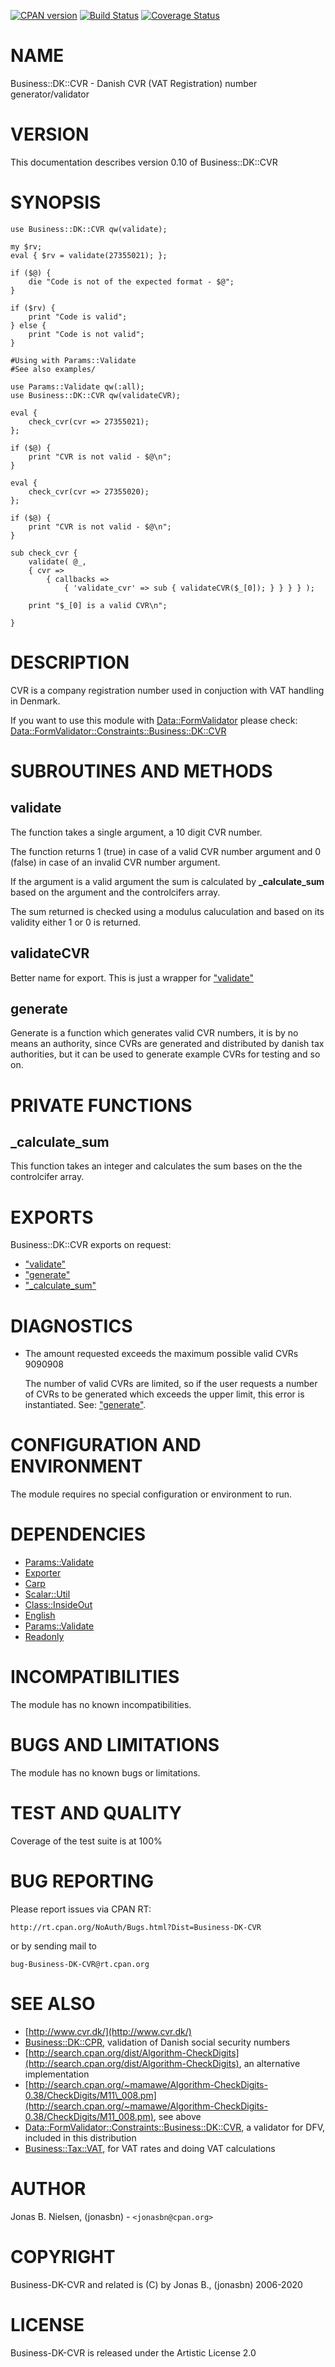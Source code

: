 [![CPAN version](https://badge.fury.io/pl/Business-DK-CVR.svg)](http://badge.fury.io/pl/Business-DK-CVR)
[![Build Status](https://travis-ci.org/jonasbn/bdkcvr.svg?branch=master)](https://travis-ci.org/jonasbn/bdkcvr)
[![Coverage Status](https://coveralls.io/repos/jonasbn/bdkcvr/badge.png)](https://coveralls.io/r/jonasbn/bdkcvr)

# NAME

Business::DK::CVR - Danish CVR (VAT Registration) number generator/validator

# VERSION

This documentation describes version 0.10 of Business::DK::CVR

# SYNOPSIS

    use Business::DK::CVR qw(validate);

    my $rv;
    eval { $rv = validate(27355021); };

    if ($@) {
        die "Code is not of the expected format - $@";
    }

    if ($rv) {
        print "Code is valid";
    } else {
        print "Code is not valid";
    }

    #Using with Params::Validate
    #See also examples/

    use Params::Validate qw(:all);
    use Business::DK::CVR qw(validateCVR);

    eval {
        check_cvr(cvr => 27355021);
    };

    if ($@) {
        print "CVR is not valid - $@\n";
    }

    eval {
        check_cvr(cvr => 27355020);
    };

    if ($@) {
        print "CVR is not valid - $@\n";
    }

    sub check_cvr {
        validate( @_,
        { cvr =>
            { callbacks =>
                { 'validate_cvr' => sub { validateCVR($_[0]); } } } } );

        print "$_[0] is a valid CVR\n";

    }

# DESCRIPTION

CVR is a company registration number used in conjuction with VAT handling in
Denmark.

If you want to use this module with [Data::FormValidator](https://metacpan.org/pod/Data::FormValidator) please check:
[Data::FormValidator::Constraints::Business::DK::CVR](https://metacpan.org/pod/Data::FormValidator::Constraints::Business::DK::CVR)

# SUBROUTINES AND METHODS

## validate

The function takes a single argument, a 10 digit CVR number.

The function returns 1 (true) in case of a valid CVR number argument and  0
(false) in case of an invalid CVR number argument.

If the argument is a valid argument the sum is calculated by **\_calculate\_sum**
based on the argument and the controlcifers array.

The sum returned is checked using a modulus caluculation and based on its
validity either 1 or 0 is returned.

## validateCVR

Better name for export. This is just a wrapper for ["validate"](#validate)

## generate

Generate is a function which generates valid CVR numbers, it is by no means
an authority, since CVRs are generated and distributed by danish tax
authorities, but it can be used to generate example CVRs for testing and so on.

# PRIVATE FUNCTIONS

## \_calculate\_sum

This function takes an integer and calculates the sum bases on the the
controlcifer array.

# EXPORTS

Business::DK::CVR exports on request:

- ["validate"](#validate)
- ["generate"](#generate)
- ["\_calculate\_sum"](#_calculate_sum)

# DIAGNOSTICS

- The amount requested exceeds the maximum possible valid CVRs 9090908

    The number of valid CVRs are limited, so if the user requests a number of CVRs
    to be generated which exceeds the upper limit, this error is instantiated.
    See: ["generate"](#generate).

# CONFIGURATION AND ENVIRONMENT

The module requires no special configuration or environment to run.

# DEPENDENCIES

- [Params::Validate](https://metacpan.org/pod/Params::Validate)
- [Exporter](https://metacpan.org/pod/Exporter)
- [Carp](https://metacpan.org/pod/Carp)
- [Scalar::Util](https://metacpan.org/pod/Scalar::Util)
- [Class::InsideOut](https://metacpan.org/pod/Class::InsideOut)
- [English](https://metacpan.org/pod/English)
- [Params::Validate](https://metacpan.org/pod/Params::Validate)
- [Readonly](https://metacpan.org/pod/Readonly)

# INCOMPATIBILITIES

The module has no known incompatibilities.

# BUGS AND LIMITATIONS

The module has no known bugs or limitations.

# TEST AND QUALITY

Coverage of the test suite is at 100%

# BUG REPORTING

Please report issues via CPAN RT:

    http://rt.cpan.org/NoAuth/Bugs.html?Dist=Business-DK-CVR

or by sending mail to

    bug-Business-DK-CVR@rt.cpan.org

# SEE ALSO

- [http://www.cvr.dk/](http://www.cvr.dk/)
- [Business::DK::CPR](https://metacpan.org/pod/Business::DK::CPR), validation of Danish social security numbers
- [http://search.cpan.org/dist/Algorithm-CheckDigits](http://search.cpan.org/dist/Algorithm-CheckDigits), an alternative implementation
- [http://search.cpan.org/~mamawe/Algorithm-CheckDigits-0.38/CheckDigits/M11\_008.pm](http://search.cpan.org/~mamawe/Algorithm-CheckDigits-0.38/CheckDigits/M11_008.pm), see above
- [Data::FormValidator::Constraints::Business::DK::CVR](https://metacpan.org/pod/Data::FormValidator::Constraints::Business::DK::CVR), a validator for DFV, included in this distribution
- [Business::Tax::VAT](https://metacpan.org/pod/Business::Tax::VAT), for VAT rates and doing VAT calculations

# AUTHOR

Jonas B. Nielsen, (jonasbn) - `<jonasbn@cpan.org>`

# COPYRIGHT

Business-DK-CVR and related is (C) by Jonas B., (jonasbn) 2006-2020

# LICENSE

Business-DK-CVR is released under the Artistic License 2.0
